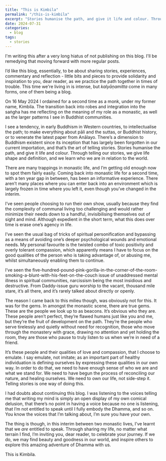```yaml
---
title: "This is Kimbila"
permalink: "/this-is-kimbila"
excerpt: "Stories humanise the path, and give it life and colour. Through telling our stories, we give life shape and definition, and we learn who we are in relation to the world."
date: 2024-07-31
categories:
  - blog 
tags: 
  - stories
--- 
```


I'm writing this after a very long hiatus of not publishing on this blog. I'll be remedying that moving forward with more regular posts.

I’d like this blog, essentially, to be about sharing stories, experiences, commentary and reflection - little bits and pieces to provide solidarity and inspiration to you, dear reader, as we practice the path together in times of trouble. This time we're living in is intense, but *kalyāṇamitta* come in many forms, one of them being a blog. 

On 16 May 2024 I ordained for a second time as a monk, under my former name, Kimbila. The transition back into robes and integration into the saṅgha has me reflecting on the meaning of my role as a monastic, as well as the larger patterns I see in Buddhist communities. 

I see a tendency, in early Buddhism in Western countries, to intellectualise the path; to make everything about pāli and the suttas, or Buddhist history, or to venerate the latest paper from Anālayo. There’s a dimension to Buddhism existent since its inception that has largely been forgotten in our current importation, and that’s the art of telling stories. Stories humanise the path, and give it life and colour. Through telling our stories, we give life shape and definition, and we learn who we are in relation to the world. 

There are many trappings in monastic life, and I’m getting old enough now to spot them fairly easily. Coming back into monastic life for a second time, with a ten year gap in between, has been an informative experience. There aren’t many places where you can enter back into an environment which is largely frozen in time where you left it, even though you’ve changed in the interim. 

I’ve seen people choosing to run their own show, usually because they find the complexity of communal living too challenging and would rather minimize their needs down to a handful, invisibilising themselves out of sight and mind. Although expedient in the short term, what this does over time is erase one’s agency in life. 

I’ve seen the usual bag of tricks of spiritual personification and bypassing as a means of avoiding one’s deeper psychological wounds and emotional needs. My personal favourite is the twisted combo of toxic positivity and overly tolerant compassion, which apparently means I have to focus on the good qualities of the person who is taking advantage of, or abusing me, whilst simultaneously enabling them to continue. 

I’ve seen the five-hundred-pound-pink-gorilla-in-the-corner-of-the-room-smoking-a-blunt-with-his-feet-on-the-couch issue of unaddressed mental illness in spiritual communities, narcissism being the most insidious and destructive. From Daddy-issue guru worship to the vacant, thousand mile stare, it’s all there, and it’s rarely talked about directly or openly. 

The reason I came back to this milieu though, was obviously not for this. It was for the gems. In amongst the monastic scene, there are true gems. These are the people we look up to as beacons. It’s obvious who they are. These people aren’t perfect, they’re flawed humans just like you and me, but they’re the fruit of development on the path. They’re the people who serve tirelessly and quietly without need for recognition, those who move through the monastery with grace, drawing no attention and yet holding the room, they are those who pause to truly listen to us when we’re in need of a friend. 

It’s these people and their qualities of love and compassion, that I choose to emulate. I say emulate, not imitate; as an important part of healthy individuation is defining ourselves by expressing these qualities in our own way. In order to do that, we need to have enough sense of who we are and what we stand for. We need to have begun the process of reconciling our nature, and healing ourselves. We need to own our life, not side-step it. Telling stories is one way of doing this.  

I had doubts about continuing this blog. I was listening to the voices telling me that writing my mind is simply an open display of my own comical delusion, that there’s no point in having a voice because no one is listening, that I’m not entitled to speak until I fully embody the Dhamma, and so on. You know the voices that I’m talking about, I’m sure you have your own. 

The thing is though, in this interim between two monastic lives, I’ve learnt that we *are* entitled to speak. Through sharing my life, no matter what terrain I find, I’m inviting you, dear reader, to celebrate your journey. If we do, we may find beauty and goodness in our world, and inspire others to explore this amazing adventure of Dhamma with us. 

This is Kimbila. 

